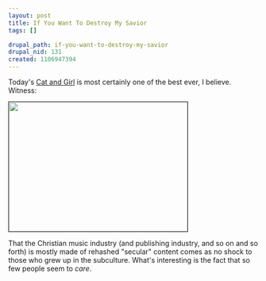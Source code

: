 ```yaml
--- 
layout: post
title: If You Want To Destroy My Savior
tags: []

drupal_path: if-you-want-to-destroy-my-savior
drupal_nid: 131
created: 1106947394
---
```

Today's <a href="http://www.catandgirl.com/">Cat and Girl</a> is most certainly one of the best ever, I believe. Witness:

<a href="http://www.catandgirl.com/archive/cgblue.gif"><img src="http://www.catandgirl.com/archive/cgblue.gif" width="360" border="1"  height="261" /></a>

That the Christian music industry (and publishing industry, and so on and so forth) is mostly made of rehashed "secular" content comes as no shock to those who grew up in the subculture. What's interesting is the fact that so few people seem to <em>care</em>.
